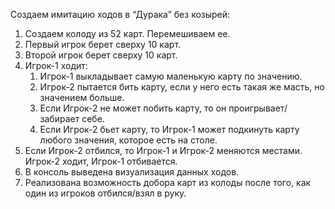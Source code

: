 Создаем имитацию ходов в “Дурака” без козырей:

1. Создаем колоду из 52 карт. Перемешиваем ее.
2. Первый игрок берет сверху 10 карт.
3. Второй игрок берет сверху 10 карт.
4. Игрок-1 ходит:
    1. Игрок-1 выкладывает самую маленькую карту по значению.
    2. Игрок-2 пытается бить карту, если у него есть такая же масть, но значением больше.
    3. Если Игрок-2 не может побить карту, то он проигрывает/забирает себе.
    4. Если Игрок-2 бьет карту, то Игрок-1 может подкинуть карту любого значения, которое есть на столе.
5. Если Игрок-2 отбился, то Игрок-1 и Игрок-2 меняются местами. Игрок-2 ходит, Игрок-1 отбивается.    
6. В консоль выведена визуализация данных ходов.
7. Реализована возможность добора карт из колоды после того, как один из игроков отбился/взял в руку.
